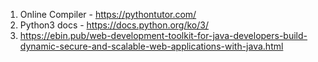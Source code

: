 1. Online Compiler - https://pythontutor.com/
2. Python3 docs - https://docs.python.org/ko/3/
3. https://ebin.pub/web-development-toolkit-for-java-developers-build-dynamic-secure-and-scalable-web-applications-with-java.html
